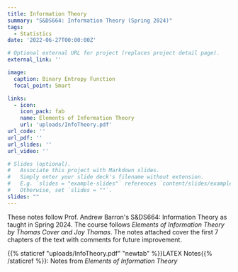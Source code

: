 ```yaml
---
title: Information Theory
summary: "S&DS664: Information Theory (Spring 2024)"
tags:
  - Statistics
date: '2022-06-27T00:00:00Z'

# Optional external URL for project (replaces project detail page).
external_link: ''

image:
  caption: Binary Entropy Function
  focal_point: Smart

links:
  - icon: 
    icon_pack: fab
    name: Elements of Information Theory
    url: 'uploads/InfoTheory.pdf'
url_code: ''
url_pdf: ''
url_slides: ''
url_video: ''

# Slides (optional).
#   Associate this project with Markdown slides.
#   Simply enter your slide deck's filename without extension.
#   E.g. `slides = "example-slides"` references `content/slides/example-slides.md`.
#   Otherwise, set `slides = ""`.
slides: ""
---
```


These notes follow Prof. Andrew Barron's S&DS664: Information Theory as taught in Spring 2024. The course follows *Elements of Information Theory by Thomas Cover and Joy Thomas*. The notes attached cover the first 7 chapters of the text with comments for future improvement. 



{{% staticref "uploads/InfoTheory.pdf" "newtab" %}}LATEX Notes{{% /staticref %}}: Notes from *Elements of Information Theory*




